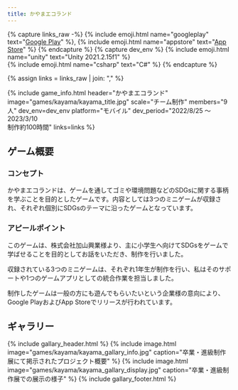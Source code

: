 ```yaml
---
title: かやまエコランド
---
```


{% capture links_raw -%}
    {% include emoji.html name="googleplay" text="<a href='https://play.google.com/store/apps/details?id=jp.co.kayamakogyo.kayamaecoland'>Google Play</a>" %},
    {% include emoji.html name="appstore" text="<a href='https://apps.apple.com/jp/app/id6446668966'>App Store</a>" %}
{% endcapture %}
{% capture dev_env %}
    {% include emoji.html name="unity" text="Unity 2021.2.15f1" %}<br>
    {% include emoji.html name="csharp" text="C#" %}
{% endcapture %}

{% assign links = links_raw | join: "," %}

{% include game_info.html
    header="かやまエコランド"
    image="games/kayama/kayama_title.jpg"
    scale="チーム制作"
    members="9人"
    dev_env=dev_env
    platform="モバイル"
    dev_period="2022/8/25 ～ 2023/3/10<br>制作約100時間"
    links=links
%}

## ゲーム概要

### コンセプト

かやまエコランドは、ゲームを通してゴミや環境問題などのSDGsに関する事柄を学ぶことを目的としたゲームです。内容としては3つのミニゲームが収録され、それぞれ個別にSDGsのテーマに沿ったゲームとなっています。

### アピールポイント

このゲームは、株式会社加山興業様より、主に小学生へ向けてSDGsをゲームで学ばせることを目的としてお話をいただき、制作を行いました。

収録されている3つのミニゲームは、それぞれ1年生が制作を行い、私はそのサポートや1つのゲームアプリとしての統合作業を担当しました。

制作したゲームは一般の方にも遊んでもらいたいという企業様の意向により、Google PlayおよびApp Storeでリリースが行われています。

## ギャラリー

{% include gallary_header.html %}
    {% include image.html image="games/kayama/kayama_gallary_info.jpg" caption="卒業・進級制作展にて掲示されたプロジェクト概要" %}
    {% include image.html image="games/kayama/kayama_gallary_display.jpg" caption="卒業・進級制作展での展示の様子" %}
{% include gallary_footer.html %}
